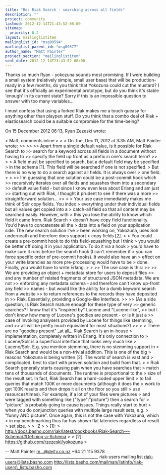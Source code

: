 ```yaml
---
title: "Re: Riak Search - searching across all fields"
description: ""
project: community
lastmod: 2012-12-14T21:43:52-08:00
sitemap:
  priority: 0.2
layout: mailinglistitem
mailinglist_id: "msg09594"
mailinglist_parent_id: "msg09577"
author_name: "Matt Painter"
project_section: "mailinglistitem"
sent_date: 2012-12-14T21:43:52-08:00
---
```



Thanks so much Ryan - yokozuna sounds most promising. If I were building a
small system (relatively simple, small user base) that will be
production-ready in a few months, do you think that Yokozuna could cut the
mustard? I see that it's officially an experimental prototype, but do you
think it's stable 'enough' in its current state? Sorry if this is an
impossible question to answer with too many variables...

I must confess that using a forked Riak makes me a touch queasy for
anything other than playpen stuff. Do you think that a combo deal of Riak +
elasticsearch could be a suitable compromise for the time-being?


On 15 December 2012 06:13, Ryan Zezeski  wrote:

&gt; Matt, comments inline
&gt;
&gt;
&gt; On Tue, Dec 11, 2012 at 3:35 AM, Matt Painter  wrote:
&gt;&gt;
&gt;&gt;
&gt;&gt; Apart from a single default value, is it possible for Riak Search to
&gt;&gt; search for a keyword across all fields in a document without having to
&gt;&gt; specify the field up front as a prefix in one's search term?
&gt;&gt;
&gt;
&gt; A field must be specified to search, but a default field may be specified
&gt; in the schema [1]. This field will be searched if one is not specified.
&gt; But there is no way to do a search against all fields. It is always over
&gt; one field.
&gt;
&gt;
&gt;&gt; I'm guessing that one solution could be a post-commit hook which
&gt;&gt; recursively iterates over all fields and squashes them into a secondary
&gt;&gt; default value field - but since I know even less about Erlang and am just
&gt;&gt; starting out with Riak, I thought it prudent to see if there was a more
&gt;&gt; straightforward solution...
&gt;&gt;
&gt;
&gt; Your use case immediately makes me think of Solr copy fields. You index
&gt; everything under their individual fields but all values get copied into a
&gt; catch-all field so that all content may be searched easily. However, with
&gt; this you lose the ability to know which field it came from. Riak Search
&gt; doesn't have copy field functionality. You'd have to concatenate all the
&gt; data into a field on your application side. The new search solution I've
&gt; been working on, Yokozuna, uses Solr underneath and therefore does support
&gt; copy fields [2].
&gt;
&gt; You could create a pre-commit hook to do this field-squashing but I think
&gt; you would be better off doing it in your application. To do it via a hook
&gt; you'd have to make sure it runs before the search hook (I can't remember if
&gt; you can force specific order of pre-commit hooks). It would also have an
&gt; effect on your write latencies as more pre-processing would have to be
&gt; done. Finally, you would have to write Erlang.
&gt;
&gt;
&gt;&gt; The use case is this:
&gt;&gt;
&gt;&gt; We are providing an object + metadata store for users to deposit files
&gt;&gt; and any number of related fragments of structured JSON metadata. We are not
&gt;&gt; enforcing any metadata schema - and therefore can't know up-front any field
&gt;&gt; names - but would like the ability for a dumb keyword search from a website
&gt;&gt; to return references to the records they have deposited in
&gt;&gt; Riak. Essentially, providing a Google-like interface.
&gt;&gt;
&gt;&gt; (As a side question, Is Riak Search mature enough for these type of very
&gt;&gt; generic searches? I know that it's "inspired by" Lucene and "Lucene-like",
&gt;&gt; but I don't know how many of Lucene's goodies are present - or is it just a
&gt;&gt; case of invoking analysers provided by Lucene for things like stemming, and
&gt;&gt; all will be pretty much equivalent for most situations?)
&gt;&gt;
&gt;
&gt; There are no "goodies present" \_at all\_. Riak Search is an in-house
&gt; implementation, completely written in Erlang. It's only connection to
&gt; Lucene/Solr is a superficial interface that looks very much like
&gt; Lucene/Solr. E.g. you mention stemming, there is no stemming support in
&gt; Riak Search and would be a non-trivial addition. This is one of the big
&gt; reasons Yokozuna is being written [2]. The world of search is vast and
&gt; complicated, best to start with proven solution and build from that.
&gt;
&gt; Riak Search generally starts causing pain when you have searches that
&gt; match tens of thousands of documents. The runtime is proportional to the
&gt; size of the result set. In fact, Riak Search has a hard-coded upper limit
&gt; to fail queries that match 100K or more documents (although it does the
&gt; work to get 100K results and then drops it all on the floor so you still
&gt; use resources/times). For example, if a lot of your files were pictures
&gt; and were tagged with something like {"type":"picture"} then a search for
&gt; "picture" is probably going to cause issues. Things really start to hurt
&gt; when you do conjunction queries with multiple large result sets, e.g.
&gt; "funny AND picture". Once again, this is not the case with Yokozuna, which
&gt; in my benchmarking thus far has shown flat latencies regardless of result
&gt; set size.
&gt;
&gt; -Z
&gt;
&gt; [1]:
&gt; http://docs.basho.com/riak/latest/cookbooks/Riak-Search---Schema/#Defining-a-Schema
&gt;
&gt; [2]: https://github.com/rzezeski/yokozuna
&gt;



-- 
Matt Painter
m...@deity.co.nz
+64 21 115 9378
\_\_\_\_\_\_\_\_\_\_\_\_\_\_\_\_\_\_\_\_\_\_\_\_\_\_\_\_\_\_\_\_\_\_\_\_\_\_\_\_\_\_\_\_\_\_\_
riak-users mailing list
riak-users@lists.basho.com
http://lists.basho.com/mailman/listinfo/riak-users\_lists.basho.com

